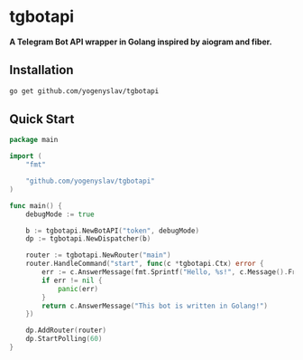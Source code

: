 # tgbotapi

**A Telegram Bot API wrapper in Golang inspired by aiogram and fiber.**

## Installation
```bash
go get github.com/yogenyslav/tgbotapi
```

## Quick Start
```go
package main

import (
	"fmt"

	"github.com/yogenyslav/tgbotapi"
)

func main() {
	debugMode := true

	b := tgbotapi.NewBotAPI("token", debugMode)
	dp := tgbotapi.NewDispatcher(b)

	router := tgbotapi.NewRouter("main")
	router.HandleCommand("start", func(c *tgbotapi.Ctx) error {
		err := c.AnswerMessage(fmt.Sprintf("Hello, %s!", c.Message().From.FirstName))
		if err != nil {
			panic(err)
		}
		return c.AnswerMessage("This bot is written in Golang!")
	})

	dp.AddRouter(router)
	dp.StartPolling(60)
}
```